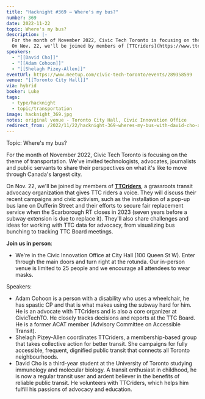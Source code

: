 ```yaml
---
title: "Hacknight #369 – Where's my bus?"
number: 369
date: 2022-11-22
topic: Where's my bus?
description: |-
  For the month of November 2022, Civic Tech Toronto is focusing on the theme of transportation. We've invited technologists, advocates, journalists and public servants to share their perspectives on what it's like to move through Canada's largest city.
  On Nov. 22, we'll be joined by members of [TTCriders](https://www.ttcriders.ca/), a grassroots transit advocacy organization that gives TTC riders a voice. They will discuss their recent campaigns and civic activism, such as the installation of a pop-up bus lane on Dufferin Street and their efforts to secure fair replacement service when the Scarborough RT closes in 2023 (seven years before a subway extension is due to replace it). They'll also share challenges and ideas for working with TTC data for advocacy, from visualizing bus bunching to tracking TTC Board meetings.
speakers:
  - "[[David Cho]]"
  - "[[Adam Cohoon]]"
  - "[[Shelagh Pizey-Allen]]"
eventUrl: https://www.meetup.com/civic-tech-toronto/events/289358599
venue: "[[Toronto City Hall]]"
via: hybrid
booker: Luke
tags:
  - type/hacknight
  - topic/transportation
image: hacknight_369.jpg
notes: original venue - Toronto City Hall, Civic Innovation Office
redirect_from: /2022/11/22/hacknight-369-wheres-my-bus-with-david-cho-adam-cohoon-and-shelagh-pizey-allen/
---
```

Topic: Where's my bus?

For the month of November 2022, Civic Tech Toronto is focusing on the theme of transportation. We've invited technologists, advocates, journalists and public servants to share their perspectives on what it's like to move through Canada's largest city.

On Nov. 22, we'll be joined by members of **[TTCriders](https://www.ttcriders.ca/)**, a grassroots transit advocacy organization that gives TTC riders a voice. They will discuss their recent campaigns and civic activism, such as the installation of a pop-up bus lane on Dufferin Street and their efforts to secure fair replacement service when the Scarborough RT closes in 2023 (seven years before a subway extension is due to replace it). They'll also share challenges and ideas for working with TTC data for advocacy, from visualizing bus bunching to tracking TTC Board meetings.

**Join us in person**:

* We're in the Civic Innovation Office at City Hall (100 Queen St W). Enter through the main doors and turn right at the rotunda. Our in-person venue is limited to 25 people and we encourage all attendees to wear masks.

Speakers:

* Adam Cohoon is a person with a disability who uses a wheelchair, he has spastic CP and that is what makes using the subway hard for him. He is an advocate with TTCriders and is also a core organizer at CivicTechTO. He closely tracks decisions and reports at the TTC Board. He is a former ACAT member (Advisory Committee on Accessible Transit).
* Shelagh Pizey-Allen coordinates TTCriders, a membership-based group that takes collective action for better transit. She campaigns for fully accessible, frequent, dignified public transit that connects all Toronto neighbourhoods.
* David Cho is a third-year student at the University of Toronto studying immunology and molecular biology. A transit enthusiast in childhood, he is now a regular transit user and ardent believer in the benefits of reliable public transit. He volunteers with TTCriders, which helps him fulfill his passions of advocacy and education.